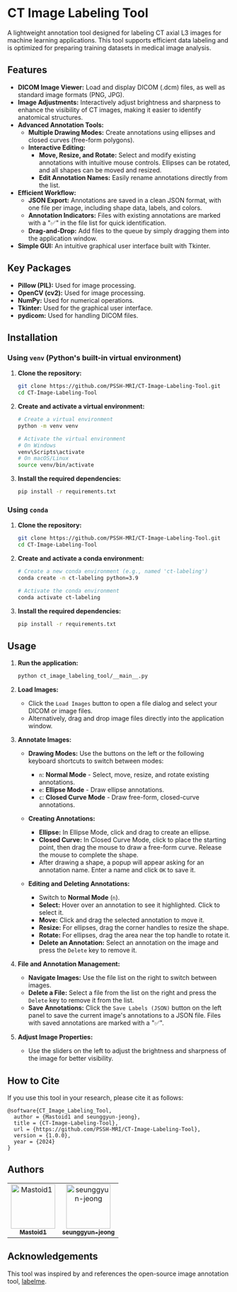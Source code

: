 # CT Image Labeling Tool

A lightweight annotation tool designed for labeling CT axial L3 images for machine learning applications. This tool supports efficient data labeling and is optimized for preparing training datasets in medical image analysis.

## Features

*   **DICOM Image Viewer:** Load and display DICOM (.dcm) files, as well as standard image formats (PNG, JPG).
*   **Image Adjustments:** Interactively adjust brightness and sharpness to enhance the visibility of CT images, making it easier to identify anatomical structures.
*   **Advanced Annotation Tools:**
    *   **Multiple Drawing Modes:** Create annotations using ellipses and closed curves (free-form polygons).
    *   **Interactive Editing:**
        *   **Move, Resize, and Rotate:** Select and modify existing annotations with intuitive mouse controls. Ellipses can be rotated, and all shapes can be moved and resized.
        *   **Edit Annotation Names:** Easily rename annotations directly from the list.
*   **Efficient Workflow:**
    *   **JSON Export:** Annotations are saved in a clean JSON format, with one file per image, including shape data, labels, and colors.
    *   **Annotation Indicators:** Files with existing annotations are marked with a "✅" in the file list for quick identification.
    *   **Drag-and-Drop:** Add files to the queue by simply dragging them into the application window.
*   **Simple GUI:** An intuitive graphical user interface built with Tkinter.


## Key Packages

*   **Pillow (PIL):** Used for image processing.
*   **OpenCV (cv2):** Used for image processing.
*   **NumPy:** Used for numerical operations.
*   **Tkinter:** Used for the graphical user interface.
*   **pydicom:** Used for handling DICOM files.

## Installation

### Using `venv` (Python's built-in virtual environment)

1.  **Clone the repository:**
    ```bash
    git clone https://github.com/PSSH-MRI/CT-Image-Labeling-Tool.git
    cd CT-Image-Labeling-Tool
    ```

2.  **Create and activate a virtual environment:**
    ```bash
    # Create a virtual environment
    python -m venv venv

    # Activate the virtual environment
    # On Windows
    venv\Scripts\activate
    # On macOS/Linux
    source venv/bin/activate
    ```

3.  **Install the required dependencies:**
    ```bash
    pip install -r requirements.txt
    ```

### Using `conda`

1.  **Clone the repository:**
    ```bash
    git clone https://github.com/PSSH-MRI/CT-Image-Labeling-Tool.git
    cd CT-Image-Labeling-Tool
    ```

2.  **Create and activate a conda environment:**
    ```bash
    # Create a new conda environment (e.g., named 'ct-labeling')
    conda create -n ct-labeling python=3.9

    # Activate the conda environment
    conda activate ct-labeling
    ```

3.  **Install the required dependencies:**
    ```bash
    pip install -r requirements.txt
    ```

## Usage

1.  **Run the application:**
    ```bash
    python ct_image_labeling_tool/__main__.py
    ```

2.  **Load Images:**
    *   Click the `Load Images` button to open a file dialog and select your DICOM or image files.
    *   Alternatively, drag and drop image files directly into the application window.

3.  **Annotate Images:**

    *   **Drawing Modes:** Use the buttons on the left or the following keyboard shortcuts to switch between modes:
        *   `n`: **Normal Mode** - Select, move, resize, and rotate existing annotations.
        *   `e`: **Ellipse Mode** - Draw ellipse annotations.
        *   `c`: **Closed Curve Mode** - Draw free-form, closed-curve annotations.

    *   **Creating Annotations:**
        *   **Ellipse:** In Ellipse Mode, click and drag to create an ellipse.
        *   **Closed Curve:** In Closed Curve Mode, click to place the starting point, then drag the mouse to draw a free-form curve. Release the mouse to complete the shape.
        *   After drawing a shape, a popup will appear asking for an annotation name. Enter a name and click `OK` to save it.

    *   **Editing and Deleting Annotations:**
        *   Switch to **Normal Mode** (`n`).
        *   **Select:** Hover over an annotation to see it highlighted. Click to select it.
        *   **Move:** Click and drag the selected annotation to move it.
        *   **Resize:** For ellipses, drag the corner handles to resize the shape.
        *   **Rotate:** For ellipses, drag the area near the top handle to rotate it.
        *   **Delete an Annotation:** Select an annotation on the image and press the `Delete` key to remove it.

4.  **File and Annotation Management:**
    *   **Navigate Images:** Use the file list on the right to switch between images.
    *   **Delete a File:** Select a file from the list on the right and press the `Delete` key to remove it from the list.
    *   **Save Annotations:** Click the `Save Labels (JSON)` button on the left panel to save the current image's annotations to a JSON file. Files with saved annotations are marked with a "✅".
    

5.  **Adjust Image Properties:**
    *   Use the sliders on the left to adjust the brightness and sharpness of the image for better visibility.

## How to Cite

If you use this tool in your research, please cite it as follows:

```
@software{CT_Image_Labeling_Tool,
  author = {Mastoid1 and seunggyun-jeong},
  title = {CT-Image-Labeling-Tool},
  url = {https://github.com/PSSH-MRI/CT-Image-Labeling-Tool},
  version = {1.0.0},
  year = {2024}
}
```

## Authors
<table>
  <tr>
    <td align="center">
      <a href="https://github.com/Mastoid1">
        <img src="https://github.com/Mastoid1.png" width="100px;" alt="Mastoid1"/>
        <br />
        <sub><b>Mastoid1</b></sub>
      </a>
    </td>
    <td align="center">
      <a href="https://github.com/seunggyun-jeong">
        <img src="https://github.com/seunggyun-jeong.png" width="100px;" alt="seunggyun-jeong"/>
        <br />
        <sub><b>seunggyun-jeong</b></sub>
      </a>
    </td>
  </tr>
</table>

## Acknowledgements

This tool was inspired by and references the open-source image annotation tool, [labelme](https://github.com/wkentaro/labelme).
